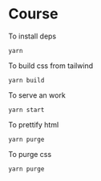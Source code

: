 # Course

To install deps

```
yarn
```

To build css from tailwind

```
yarn build
```

To serve an work

```
yarn start
```

To prettify html

```
yarn purge
```

To purge css

```
yarn purge
```